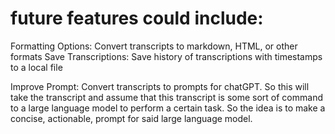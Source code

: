 # future features could include:

Formatting Options: Convert transcripts to markdown, HTML, or other formats
Save Transcriptions: Save history of transcriptions with timestamps to a local file

Improve Prompt: Convert transcripts to prompts for chatGPT. So this will take the transcript and assume that this transcript is some sort of command to a large language model to perform a certain task. So the idea is to make a concise, actionable, prompt for said large language model.
